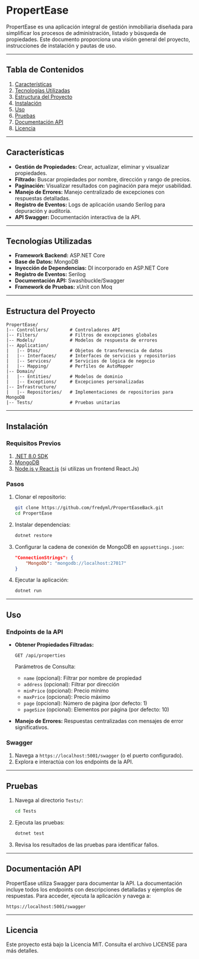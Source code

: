 # PropertEase

PropertEase es una aplicación integral de gestión inmobiliaria diseñada para simplificar los procesos de administración, listado y búsqueda de propiedades. Este documento proporciona una visión general del proyecto, instrucciones de instalación y pautas de uso.

---

## Tabla de Contenidos

1. [Características](#caracteristicas)
2. [Tecnologías Utilizadas](#tecnologias-utilizadas)
3. [Estructura del Proyecto](#estructura-del-proyecto)
4. [Instalación](#instalacion)
5. [Uso](#uso)
6. [Pruebas](#pruebas)
7. [Documentación API](#documentacion-api)
8. [Licencia](#licencia)

---

## Características

- **Gestión de Propiedades:** Crear, actualizar, eliminar y visualizar propiedades.
- **Filtrado:** Buscar propiedades por nombre, dirección y rango de precios.
- **Paginación:** Visualizar resultados con paginación para mejor usabilidad.
- **Manejo de Errores:** Manejo centralizado de excepciones con respuestas detalladas.
- **Registro de Eventos:** Logs de aplicación usando Serilog para depuración y auditoría.
- **API Swagger:** Documentación interactiva de la API.

---

## Tecnologías Utilizadas

- **Framework Backend:** ASP.NET Core
- **Base de Datos:** MongoDB
- **Inyección de Dependencias:** DI incorporado en ASP.NET Core
- **Registro de Eventos:** Serilog
- **Documentación API:** Swashbuckle/Swagger
- **Framework de Pruebas:** xUnit con Moq

---

## Estructura del Proyecto

```
PropertEase/
|-- Controllers/        # Controladores API
|-- Filters/            # Filtros de excepciones globales
|-- Models/             # Modelos de respuesta de errores
|-- Application/
|   |-- Dtos/           # Objetos de transferencia de datos
|   |-- Interfaces/     # Interfaces de servicios y repositorios
|   |-- Services/       # Servicios de lógica de negocio
|   |-- Mapping/        # Perfiles de AutoMapper
|-- Domain/
|   |-- Entities/       # Modelos de dominio
|   |-- Exceptions/     # Excepciones personalizadas
|-- Infrastructure/
|   |-- Repositories/   # Implementaciones de repositorios para MongoDB
|-- Tests/              # Pruebas unitarias
```

---

## Instalación

### Requisitos Previos

1. [.NET 8.0 SDK](https://dotnet.microsoft.com/download)
2. [MongoDB](https://www.mongodb.com/try/download/community)
3. [Node.js y React.js](https://nodejs.org/en/) (si utilizas un frontend React.Js)

### Pasos

1. Clonar el repositorio:
   ```bash
   git clone https://github.com/fredyml/PropertEaseBack.git
   cd PropertEase
   ```

2. Instalar dependencias:
   ```bash
   dotnet restore
   ```

3. Configurar la cadena de conexión de MongoDB en `appsettings.json`:
   ```json
   "ConnectionStrings": {
       "MongoDb": "mongodb://localhost:27017"
   }
   ```

4. Ejecutar la aplicación:
   ```bash
   dotnet run
   ```

---

## Uso

### Endpoints de la API

- **Obtener Propiedades Filtradas:**
  ```
  GET /api/properties
  ```
  Parámetros de Consulta:
  - `name` (opcional): Filtrar por nombre de propiedad
  - `address` (opcional): Filtrar por dirección
  - `minPrice` (opcional): Precio mínimo
  - `maxPrice` (opcional): Precio máximo
  - `page` (opcional): Número de página (por defecto: 1)
  - `pageSize` (opcional): Elementos por página (por defecto: 10)

- **Manejo de Errores:**
  Respuestas centralizadas con mensajes de error significativos.

### Swagger

1. Navega a `https://localhost:5001/swagger` (o el puerto configurado).
2. Explora e interactúa con los endpoints de la API.

---

## Pruebas

1. Navega al directorio `Tests/`:
   ```bash
   cd Tests
   ```

2. Ejecuta las pruebas:
   ```bash
   dotnet test
   ```

3. Revisa los resultados de las pruebas para identificar fallos.

---

## Documentación API

PropertEase utiliza Swagger para documentar la API. La documentación incluye todos los endpoints con descripciones detalladas y ejemplos de respuestas. Para acceder, ejecuta la aplicación y navega a:

```
https://localhost:5001/swagger
```

---

## Licencia

Este proyecto está bajo la Licencia MIT. Consulta el archivo LICENSE para más detalles.

